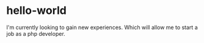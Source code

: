 # hello-world
I'm currently looking to gain new experiences. Which will allow me to start a job as a php developer.
